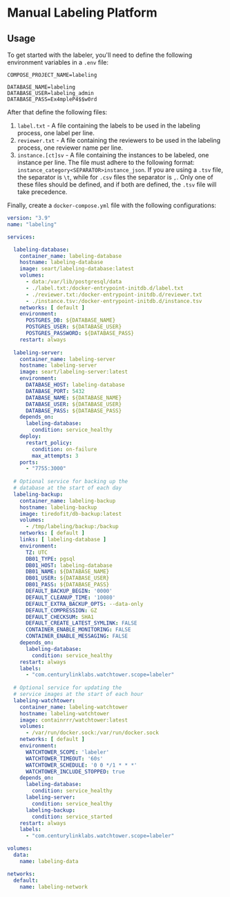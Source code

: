 # Manual Labeling Platform

## Usage

To get started with the labeler, you'll need to define the following environment variables in a `.env` file:

```dotenv
COMPOSE_PROJECT_NAME=labeling

DATABASE_NAME=labeling
DATABASE_USER=labeling_admin
DATABASE_PASS=Ex4mpleP4$$w0rd
```

After that define the following files:

1. `label.txt` - A file containing the labels to be used in the labeling process, one label per line.
2. `reviewer.txt` - A file containing the reviewers to be used in the labeling process, one reviewer name per line.
3. `instance.[ct]sv` - A file containing the instances to be labeled, one instance per line.
   The file must adhere to the following format: `instance_category<SEPARATOR>instance_json`.
   If you are using a `.tsv` file, the separator is `\t`, while for `.csv` files the separator is `,`.
   Only one of these files should be defined, and if both are defined, the `.tsv` file will take precedence.

Finally, create a `docker-compose.yml` file with the following configurations:

```yaml
version: "3.9"
name: "labeling"

services:

  labeling-database:
    container_name: labeling-database
    hostname: labeling-database
    image: seart/labeling-database:latest
    volumes:
      - data:/var/lib/postgresql/data
      - ./label.txt:/docker-entrypoint-initdb.d/label.txt
      - ./reviewer.txt:/docker-entrypoint-initdb.d/reviewer.txt
      - ./instance.tsv:/docker-entrypoint-initdb.d/instance.tsv
    networks: [ default ]
    environment:
      POSTGRES_DB: ${DATABASE_NAME}
      POSTGRES_USER: ${DATABASE_USER}
      POSTGRES_PASSWORD: ${DATABASE_PASS}
    restart: always
    
  labeling-server:
    container_name: labeling-server
    hostname: labeling-server
    image: seart/labeling-server:latest
    environment:
      DATABASE_HOST: labeling-database
      DATABASE_PORT: 5432
      DATABASE_NAME: ${DATABASE_NAME}
      DATABASE_USER: ${DATABASE_USER}
      DATABASE_PASS: ${DATABASE_PASS}
    depends_on:
      labeling-database:
        condition: service_healthy
    deploy:
      restart_policy:
        condition: on-failure
        max_attempts: 3
    ports:
      - "7755:3000"
        
  # Optional service for backing up the
  # database at the start of each day
  labeling-backup:
    container_name: labeling-backup
    hostname: labeling-backup
    image: tiredofit/db-backup:latest
    volumes:
      - /tmp/labeling/backup:/backup
    networks: [ default ]
    links: [ labeling-database ]
    environment:
      TZ: UTC
      DB01_TYPE: pgsql
      DB01_HOST: labeling-database
      DB01_NAME: ${DATABASE_NAME}
      DB01_USER: ${DATABASE_USER}
      DB01_PASS: ${DATABASE_PASS}
      DEFAULT_BACKUP_BEGIN: '0000'
      DEFAULT_CLEANUP_TIME: '10080'
      DEFAULT_EXTRA_BACKUP_OPTS: --data-only
      DEFAULT_COMPRESSION: GZ
      DEFAULT_CHECKSUM: SHA1
      DEFAULT_CREATE_LATEST_SYMLINK: FALSE
      CONTAINER_ENABLE_MONITORING: FALSE
      CONTAINER_ENABLE_MESSAGING: FALSE
    depends_on:
      labeling-database:
        condition: service_healthy
    restart: always
    labels:
      - "com.centurylinklabs.watchtower.scope=labeler"
    
  # Optional service for updating the
  # service images at the start of each hour
  labeling-watchtower:
    container_name: labeling-watchtower
    hostname: labeling-watchtower
    image: containrrr/watchtower:latest
    volumes:
      - /var/run/docker.sock:/var/run/docker.sock
    networks: [ default ]
    environment:
      WATCHTOWER_SCOPE: 'labeler'
      WATCHTOWER_TIMEOUT: '60s'
      WATCHTOWER_SCHEDULE: '0 0 */1 * * *'
      WATCHTOWER_INCLUDE_STOPPED: true
    depends_on:
      labeling-database:
        condition: service_healthy
      labeling-server:
        condition: service_healthy
      labeling-backup:
        condition: service_started
    restart: always
    labels:
      - "com.centurylinklabs.watchtower.scope=labeler"

volumes:
  data:
    name: labeling-data

networks:
  default:
    name: labeling-network
```
